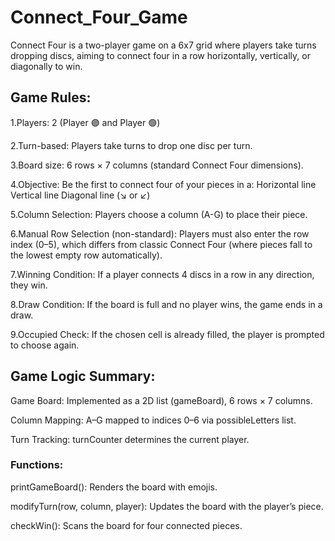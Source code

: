 # Connect_Four_Game

Connect Four is a two-player game on a 6x7 grid where players take turns dropping discs, aiming to connect four in a row 
horizontally, vertically, or diagonally to win.

## Game Rules:
1.Players: 2 (Player 🟣 and Player 🟢)

2.Turn-based: Players take turns to drop one disc per turn.

3.Board size: 6 rows × 7 columns (standard Connect Four dimensions).

4.Objective: Be the first to connect four of your pieces in a:
    Horizontal line
    Vertical line
    Diagonal line (↘ or ↙)
    
5.Column Selection: Players choose a column (A-G) to place their piece.

6.Manual Row Selection (non-standard): Players must also enter the row index (0–5), which differs from classic Connect Four (where pieces fall to the lowest empty row automatically).

7.Winning Condition: If a player connects 4 discs in a row in any direction, they win.

8.Draw Condition: If the board is full and no player wins, the game ends in a draw.

9.Occupied Check: If the chosen cell is already filled, the player is prompted to choose again.

## Game Logic Summary:
  Game Board: Implemented as a 2D list (gameBoard), 6 rows × 7 columns.
  
  Column Mapping: A–G mapped to indices 0–6 via possibleLetters list.
  
  Turn Tracking: turnCounter determines the current player.

 ### Functions:
  printGameBoard(): Renders the board with emojis.
  
  modifyTurn(row, column, player): Updates the board with the player’s piece.
  
  checkWin(): Scans the board for four connected pieces.

